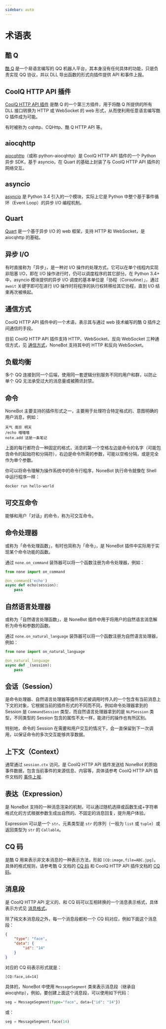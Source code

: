 ```yaml
---
sidebar: auto
---
```


# 术语表

## 酷 Q

[酷 Q](https://cqp.cc) 是一个易语言编写的 QQ 机器人平台，其本身没有任何具体的功能，只是负责实现 QQ 协议，并以 DLL 导出函数的形式向插件提供 API 和事件上报。

## CoolQ HTTP API 插件

[CoolQ HTTP API 插件](https://cqhttp.cc/) 是酷 Q 的一个第三方插件，用于将酷 Q 所提供的所有 DLL 接口转换为 HTTP 或 WebSocket 的 web 形式，从而使利用任意语言编写酷 Q 插件成为可能。

有时被称为 cqhttp、CQHttp、酷 Q HTTP API 等。

## aiocqhttp

[aiocqhttp](https://github.com/richardchien/python-aiocqhttp)（或称 python-aiocqhttp）是 CoolQ HTTP API 插件的一个 Python 异步 SDK，基于 asyncio，在 Quart 的基础上封装了与 CoolQ HTTP API 插件的网络交互。

## asyncio

[asyncio](https://docs.python.org/3/library/asyncio.html) 是 Python 3.4 引入的一个模块，实际上它是 Python 中整个基于事件循环（Event Loop）的异步 I/O 编程机制。

## Quart

[Quart](https://pgjones.gitlab.io/quart/) 是一个基于异步 I/O 的 web 框架，支持 HTTP 和 WebSocket，是 aiocqhttp 的基础。

## 异步 I/O

有时直接称为「异步」，是一种对 I/O 操作的处理方式，它可以在单个线程内实现非阻塞 I/O，即在 I/O 操作进行时，仍可以调度程序的其它部分。在 Python 3.4+ 中，asyncio 模块提供的异步 I/O 调度的基本单位是「协程（Coroutine）」，通过 `await` 关键字即可在进行 I/O 操作时将程序的执行权转移给其它协程，直到 I/O 结束再次被唤起。

## 通信方式

CoolQ HTTP API 插件中的一个术语，表示其与通过 web 技术编写的酷 Q 插件之间通信的手段。

目前 CoolQ HTTP API 插件支持 HTTP、WebSocket、反向 WebSocket 三种通信方式，见 [通信方式](https://cqhttp.cc/docs/#/CommunicationMethods)，NoneBot 支持其中的 HTTP 和反向 WebSocket。

## 负载均衡

多个 QQ 连接到同一个后端，使用同一套逻辑分别服务不同的用户和群，以防止单个 QQ 无法承受过大的消息量或被腾讯封禁。

## 命令

NoneBot 主要支持的插件形式之一，主要用于处理符合特定格式的、意图明确的用户消息，例如：

```
天气 南京 明天
/echo 喵喵喵
note.add 这是一条笔记
```

上面的每行都符合一种固定的格式，消息的第一个空格左边是命令的名字（可能包含命令的起始符和分隔符），右边是命令所需的参数，可能以空格分隔，或是完全作为单个参数。

你可以将命令理解为操作系统中的命令行程序，NoneBot 执行命令就像在 Shell 中运行程序一样：

```bash
docker run hello-world
```

## 可交互命令

能够和用户「对话」的命令，称为可交互命令。

## 命令处理器

或称为「命令处理函数」，有时也简称为「命令」，是 NoneBot 插件中实际用于实现某个命令功能的函数。

通过 `none.on_command` 装饰器可以将一个函数注册为命令处理器，例如：

```python
from none import on_command

@on_command('echo')
async def echo(session):
    pass
```

## 自然语言处理器

或称为「自然语言处理函数」，是 NoneBot 插件中用于将用户的自然语言消息解析为命令和参数的函数。

通过 `none.on_natural_language` 装饰器可以将一个函数注册为自然语言处理器，例如：

```python
from none import on_natural_language

@on_natural_language
async def _(session):
    pass
```

## 会话（Session）

是命令处理器、自然语言处理器等插件形式被调用时传入的一个包含有当前消息上下文的对象，它根据当前的插件形式的不同而不同，例如命令处理器拿到的 Session 是 `CommandSession` 类型，而自然语言处理器拿到的是 `NLPSession` 类型，不同类型的 Session 包含的属性不太一样，能进行的操作也有所区别。

特别地，命令的 Session 在需要和用户交互的情况下，会一直保留到下一次调用，以保证命令的多次交互能够共享数据。

## 上下文（Context）

通常通过 `session.ctx` 访问，是 CoolQ HTTP API 插件发送给 NoneBot 的原始事件数据，包含当前事件的来源信息、内容等，具体请参考 CoolQ HTTP API 插件文档的 [事件上报](https://cqhttp.cc/docs/#/Post).

## 表达（Expression）

是 NoneBot 支持的一种消息渲染的机制，可以通过随机选择或函数生成+字符串格式化的方式根据参数生成出自然的、不固定的消息回复，提升用户体验。

Expression 可以是一个 `str`、元素类型是 `str` 的序列（一般为 `list` 或 `tuple`）或返回类型为 `str` 的 `Callable`。

## CQ 码

是酷 Q 用来表示非文本消息的一种表示方法，形如 `[CQ:image,file=ABC.jpg]`。具体的格式规则，请参考酷 Q 文档的 [CQ 码](https://d.cqp.me/Pro/CQ%E7%A0%81) 和 CoolQ HTTP API 插件文档的 [CQ 码](https://cqhttp.cc/docs/#/CQCode)。

## 消息段

是 CoolQ HTTP API 定义的、和 CQ 码可以互相转换的一个消息表示格式，具体表示方式见 [消息格式](https://cqhttp.cc/docs/#/Message)。

除了纯文本消息段之外，每一个消息段都和一个 CQ 码对应，例如下面这个消息段：

```json
{
    "type": "face",
    "data": {
        "id": "14"
    }
}
```

对应的 CQ 码表示形式就是：

```
[CQ:face,id=14]
```

具体的，NoneBot 中使用 `MessageSegment` 类来表示消息段（继承自 aiocqhttp），例如，要创建上面这个消息段，可以使用如下代码：

```python
seg = MessageSegment(type="face", data={"id": "14"})
```

或：

```python
seg = MessageSegment.face(14)
```
